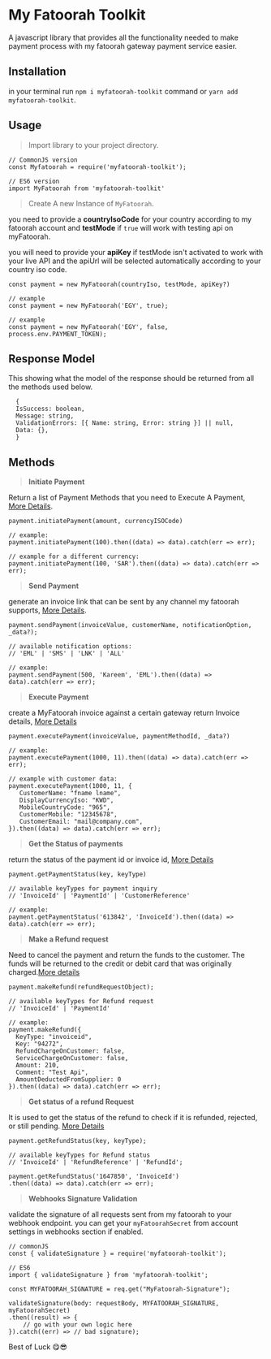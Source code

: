 # My Fatoorah Toolkit
A javascript library that provides all the functionality needed to make payment process with
my fatoorah gateway payment service easier.

## Installation
in your terminal run `npm i myfatoorah-toolkit` command or `yarn add myfatoorah-toolkit`.

## Usage
> Import library to your project directory.
```
// CommonJS version
const Myfatoorah = require('myfatoorah-toolkit');

// ES6 version
import MyFatoorah from 'myfatoorah-toolkit'
```

> Create A new Instance of `MyFatoorah`.

you need to provide a **countryIsoCode** for your country according to my fatoorah account and 
**testMode** if `true` will work with testing api on myFatoorah.

you will need to provide your **apiKey** if testMode isn't activated to work with your live API and
the apiUrl will be selected automatically according to your country iso code.

```
const payment = new MyFatoorah(countryIso, testMode, apiKey?)

// example
const payment = new MyFatoorah('EGY', true);

// example
const payment = new MyFatoorah('EGY', false, process.env.PAYMENT_TOKEN);

```

## Response Model
This showing what the model of the response should be returned from all the methods used below.

```
  {
  IsSuccess: boolean,
  Message: string,
  ValidationErrors: [{ Name: string, Error: string }] || null,
  Data: {},
  }
```

## Methods

> **Initiate Payment**

Return a list of Payment Methods that you need to Execute A Payment, [More Details](https://myfatoorah.readme.io/docs/initiate-payment).
```
payment.initiatePayment(amount, currencyISOCode)

// example:
payment.initiatePayment(100).then((data) => data).catch(err => err);

// example for a different currency:
payment.initiatePayment(100, 'SAR').then((data) => data).catch(err => err);
```

> **Send Payment**

generate an invoice link that can be sent by any channel my fatoorah supports, [More Details](https://myfatoorah.readme.io/docs/send-payment). 

```
payment.sendPayment(invoiceValue, customerName, notificationOption, _data?);

// available notification options:
// 'EML' | 'SMS' | 'LNK' | 'ALL'

// example:
payment.sendPayment(500, 'Kareem', 'EML').then((data) => data).catch(err => err);
```

> **Execute Payment**

create a MyFatoorah invoice against a certain gateway return Invoice details, [More Details](https://myfatoorah.readme.io/docs/execute-payment)

```
payment.executePayment(invoiceValue, paymentMethodId, _data?)

// example:
payment.executePayment(1000, 11).then((data) => data).catch(err => err);

// example with customer data:
payment.executePayment(1000, 11, {
   CustomerName: "fname lname",
   DisplayCurrencyIso: "KWD",
   MobileCountryCode: "965",
   CustomerMobile: "12345678",
   CustomerEmail: "mail@company.com",
}).then((data) => data).catch(err => err);
```

> **Get the Status of payments**

return the status of the payment id or invoice id, [More Details](https://myfatoorah.readme.io/docs/get-payment-status)

```
payment.getPaymentStatus(key, keyType)

// available keyTypes for payment inquiry
// 'InvoiceId' | 'PaymentId' | 'CustomerReference'

// example:
payment.getPaymentStatus('613842', 'InvoiceId').then((data) => data).catch(err => err);
```

> **Make a Refund request**

Need to cancel the payment and return the funds to the customer.
The funds will be returned to the credit or debit card that was originally charged.[More details](https://myfatoorah.readme.io/docs/refund)

```
payment.makeRefund(refundRequestObject);

// available keyTypes for Refund request
// 'InvoiceId' | 'PaymentId'

// example:
payment.makeRefund({
  KeyType: "invoiceid",
  Key: "94272",
  RefundChargeOnCustomer: false,
  ServiceChargeOnCustomer: false,
  Amount: 210,
  Comment: "Test Api",
  AmountDeductedFromSupplier: 0
}).then((data) => data).catch(err => err);
```

> **Get status of a refund Request**

It is used to get the status of the refund to check if it is refunded, rejected, or still pending. [More Details](https://myfatoorah.readme.io/docs/getrefundstatus)

```
payment.getRefundStatus(key, keyType);

// available keyTypes for Refund status
// 'InvoiceId' | 'RefundReference' | 'RefundId';

payment.getRefundStatus('1647850', 'InvoiceId')
.then((data) => data).catch(err => err);
```

> **Webhooks Signature Validation**

validate the signature of all requests sent from my fatoorah to your webhook endpoint.
you can get your `myFatoorahSecret` from account settings in webhooks section if enabled.

```
// commonJS
const { validateSignature } = require('myfatoorah-toolkit');

// ES6
import { validateSignature } from 'myfatoorah-toolkit';

const MYFATOORAH_SIGNATURE = req.get("MyFatoorah-Signature");

validateSignature(body: requestBody, MYFATOORAH_SIGNATURE, myFatoorahSecret)
.then((result) => {
    // go with your own logic here
}).catch((err) => // bad signature);

```

Best of Luck 😋😎
